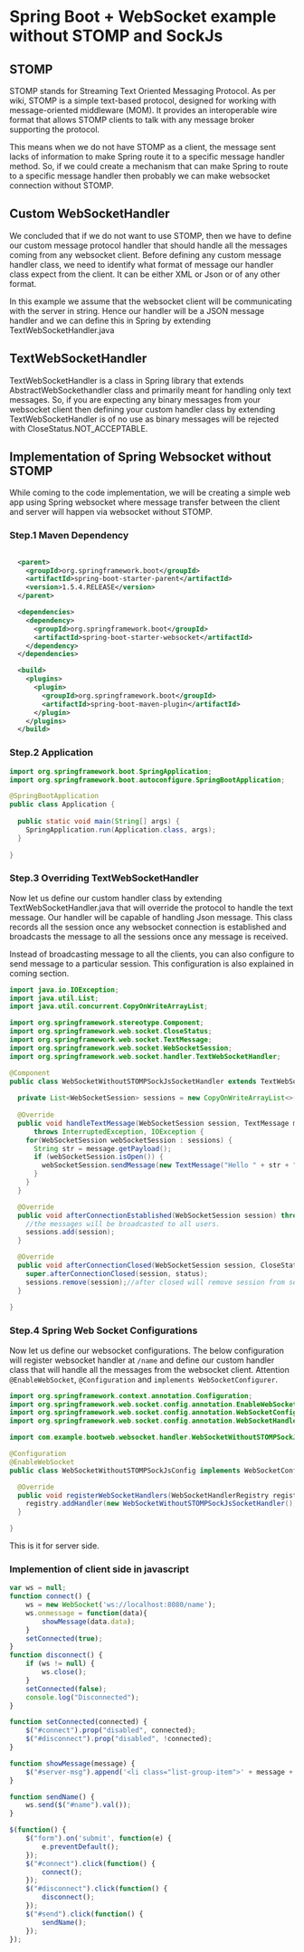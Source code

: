 # Spring Boot + WebSocket example without STOMP and SockJs

## STOMP

STOMP stands for Streaming Text Oriented Messaging Protocol. As per wiki, STOMP is a simple text-based protocol, designed for working with message-oriented middleware (MOM). It provides an interoperable wire format that allows STOMP clients to talk with any message broker supporting the protocol.

This means when we do not have STOMP as a client, the message sent lacks of information to make Spring route it to a specific message handler method. So, if we could create a mechanism that can make Spring to route to a specific message handler then probably we can make websocket connection without STOMP.

## Custom WebSocketHandler

We concluded that if we do not want to use STOMP, then we have to define our custom message protocol handler that should handle all the messages coming from any websocket client. Before defining any custom message handler class, we need to identify what format of message our handler class expect from the client. It can be either XML or Json or of any other format.

In this example we assume that the websocket client will be communicating with the server in string. Hence our handler will be a JSON message handler and we can define this in Spring by extending TextWebSocketHandler.java


## TextWebSocketHandler

TextWebSocketHandler is a class in Spring library that extends AbstractWebSockethandler class and primarily meant for handling only text messages. So, if you are expecting any binary messages from your websocket client then defining your custom handler class by extending TextWebSocketHandler is of no use as binary messages will be rejected with CloseStatus.NOT_ACCEPTABLE.

## Implementation of Spring Websocket without STOMP

While coming to the code implementation, we will be creating a simple web app using Spring websocket where message transfer between the client and server will happen via websocket without STOMP. 

### Step.1 Maven Dependency

```xml

  <parent>
	<groupId>org.springframework.boot</groupId>
	<artifactId>spring-boot-starter-parent</artifactId>
	<version>1.5.4.RELEASE</version>
  </parent>

  <dependencies>
    <dependency>
      <groupId>org.springframework.boot</groupId>
      <artifactId>spring-boot-starter-websocket</artifactId>
    </dependency>
  </dependencies>

  <build>
    <plugins>
      <plugin>
        <groupId>org.springframework.boot</groupId>
        <artifactId>spring-boot-maven-plugin</artifactId>
      </plugin>
    </plugins>
  </build>
```

### Step.2 Application

```java
import org.springframework.boot.SpringApplication;
import org.springframework.boot.autoconfigure.SpringBootApplication;

@SpringBootApplication
public class Application {
  
  public static void main(String[] args) {
    SpringApplication.run(Application.class, args);
  }
  
}
```

### Step.3 Overriding TextWebSocketHandler

Now let us define our custom handler class by extending TextWebSocketHandler.java that will override the protocol to handle the text message. Our handler will be capable of handling Json message. This class records all the session once any websocket connection is established and broadcasts the message to all the sessions once any message is received.

Instead of broadcasting message to all the clients, you can also configure to send message to a particular session. This configuration is also explained in coming section.

```java
import java.io.IOException;
import java.util.List;
import java.util.concurrent.CopyOnWriteArrayList;

import org.springframework.stereotype.Component;
import org.springframework.web.socket.CloseStatus;
import org.springframework.web.socket.TextMessage;
import org.springframework.web.socket.WebSocketSession;
import org.springframework.web.socket.handler.TextWebSocketHandler;

@Component
public class WebSocketWithoutSTOMPSockJsSocketHandler extends TextWebSocketHandler {
  
  private List<WebSocketSession> sessions = new CopyOnWriteArrayList<>();
  
  @Override
  public void handleTextMessage(WebSocketSession session, TextMessage message)
      throws InterruptedException, IOException {
    for(WebSocketSession webSocketSession : sessions) {
      String str = message.getPayload();
      if (webSocketSession.isOpen()) {
        webSocketSession.sendMessage(new TextMessage("Hello " + str + " !"));
      }
    }
  }

  @Override
  public void afterConnectionEstablished(WebSocketSession session) throws Exception {
    //the messages will be broadcasted to all users.
    sessions.add(session);
  }

  @Override
  public void afterConnectionClosed(WebSocketSession session, CloseStatus status) throws Exception {
    super.afterConnectionClosed(session, status);
    sessions.remove(session);//after closed will remove session from sessions.
  }
  
}
```

### Step.4 Spring Web Socket Configurations

Now let us define our websocket configurations. The below configuration will register websocket handler at `/name` and define our custom handler class that will handle all the messages from the websocket client. Attention `@EnableWebSocket`, `@Configuration` and `implements WebSocketConfigurer`.

```java
import org.springframework.context.annotation.Configuration;
import org.springframework.web.socket.config.annotation.EnableWebSocket;
import org.springframework.web.socket.config.annotation.WebSocketConfigurer;
import org.springframework.web.socket.config.annotation.WebSocketHandlerRegistry;

import com.example.bootweb.websocket.handler.WebSocketWithoutSTOMPSockJsSocketHandler;

@Configuration
@EnableWebSocket
public class WebSocketWithoutSTOMPSockJsConfig implements WebSocketConfigurer {

  @Override
  public void registerWebSocketHandlers(WebSocketHandlerRegistry registry) {
    registry.addHandler(new WebSocketWithoutSTOMPSockJsSocketHandler(), "/name");
  }

}
```

This is it for server side. 

### Implemention of client side in javascript

```javascript
var ws = null;
function connect() {
	ws = new WebSocket('ws://localhost:8080/name');
	ws.onmessage = function(data){
		showMessage(data.data);
	}
	setConnected(true);
}
function disconnect() {
    if (ws != null) {
        ws.close();
    }
    setConnected(false);
    console.log("Disconnected");
}

function setConnected(connected) {
	$("#connect").prop("disabled", connected);
	$("#disconnect").prop("disabled", !connected);
}

function showMessage(message) {
    $("#server-msg").append('<li class="list-group-item">' + message + '</li>');
}

function sendName() {
    ws.send($("#name").val());
}

$(function() {
	$("form").on('submit', function(e) {
		e.preventDefault();
	});
	$("#connect").click(function() {
		connect();
	});
	$("#disconnect").click(function() {
		disconnect();
	});
	$("#send").click(function() {
		sendName();
	});
});
```
